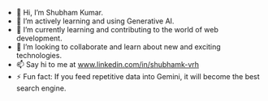 - 👋 Hi, I’m Shubham Kumar.
- 👀 I’m actively learning and using  Generative AI.
- 🌱 I’m currently learning and contributing to the world of web development.
- 💞️ I’m looking to collaborate and learn about new and exciting technologies.
- 📫 Say hi to me at www.linkedin.com/in/shubhamk-vrh
- ⚡ Fun fact: If you feed repetitive data into Gemini, it will become the best search engine.

<!---
ValientRH/ValientRH is a ✨ special ✨ repository because its `README.md` (this file) appears on your GitHub profile.
You can click the Preview link to take a look at your changes.
--->
